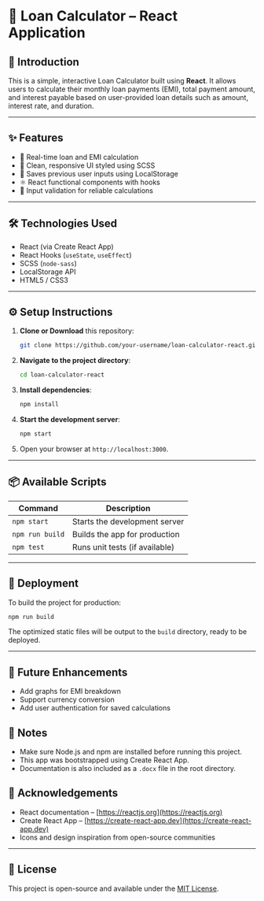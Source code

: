 # 💸 Loan Calculator – React Application

## 📖 Introduction

This is a simple, interactive Loan Calculator built using **React**. It allows users to calculate their monthly loan payments (EMI), total payment amount, and interest payable based on user-provided loan details such as amount, interest rate, and duration.

---

## ✨ Features

- 🔢 Real-time loan and EMI calculation
- 🎨 Clean, responsive UI styled using SCSS
- 💾 Saves previous user inputs using LocalStorage
- ⚛️ React functional components with hooks
- 🧠 Input validation for reliable calculations

---

## 🛠️ Technologies Used

- React (via Create React App)
- React Hooks (`useState`, `useEffect`)
- SCSS (`node-sass`)
- LocalStorage API
- HTML5 / CSS3

---

## ⚙️ Setup Instructions

1. **Clone or Download** this repository:
    ```bash
    git clone https://github.com/your-username/loan-calculator-react.git
    ```

2. **Navigate to the project directory**:
    ```bash
    cd loan-calculator-react
    ```

3. **Install dependencies**:
    ```bash
    npm install
    ```

4. **Start the development server**:
    ```bash
    npm start
    ```

5. Open your browser at `http://localhost:3000`.

---

## 📦 Available Scripts

| Command         | Description                    |
| --------------- | ------------------------------ |
| `npm start`     | Starts the development server  |
| `npm run build` | Builds the app for production  |
| `npm test`      | Runs unit tests (if available) |

---

## 🚀 Deployment

To build the project for production:

```bash
npm run build
```

The optimized static files will be output to the `build` directory, ready to be deployed.

---

## 📌 Future Enhancements

* Add graphs for EMI breakdown
* Support currency conversion
* Add user authentication for saved calculations

## 📝 Notes

- Make sure Node.js and npm are installed before running this project.
- This app was bootstrapped using Create React App.
- Documentation is also included as a `.docx` file in the root directory.


## 🙏 Acknowledgements

- React documentation – [https://reactjs.org](https://reactjs.org)
- Create React App – [https://create-react-app.dev](https://create-react-app.dev)
- Icons and design inspiration from open-source communities

---

## 📃 License

This project is open-source and available under the [MIT License](LICENSE).

